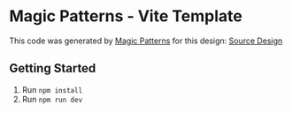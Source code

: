 # Magic Patterns - Vite Template

This code was generated by [Magic Patterns](https://magicpatterns.com) for this design: [Source Design](https://www.magicpatterns.com/c/mcm2lsafjqfrovwbiqqdqe)

## Getting Started

1. Run `npm install`
2. Run `npm run dev`
